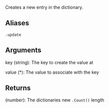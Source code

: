 Creates a new entry in the dictionary.

## Aliases
`.update`

## Arguments
key (string): The key to create the value at

value (*): The value to associate with the key


## Returns
(number): The dictionaries new `.Count()` length
